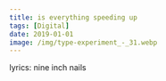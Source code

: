 ```yaml
---
title: is everything speeding up
tags: [Digital]
date: 2019-01-01
image: /img/type-experiment_-_31.webp
---
```



lyrics: nine inch nails
